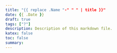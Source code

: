 ```yaml
---
title: "{{ replace .Name "-" " " | title }}"
date: {{ .Date }}
draft: true
tags: ["?"]
description: Description of this markdown file.
katex: false
toc: false
summary: 
---
```


